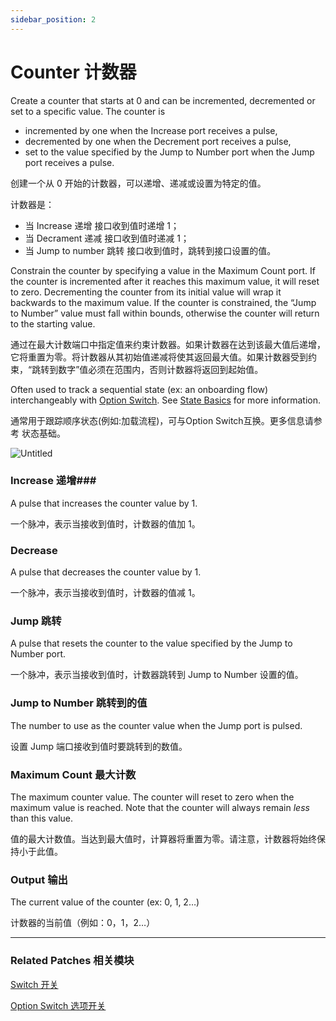 ```yaml
---
sidebar_position: 2
---
```


# Counter 计数器

Create a counter that starts at 0 and can be incremented, decremented or set to a specific value. The counter is

- incremented by one when the Increase port receives a pulse,
- decremented by one when the Decrement port receives a pulse,
- set to the value specified by the Jump to Number port when the Jump port receives a pulse.

创建一个从 0 开始的计数器，可以递增、递减或设置为特定的值。

计数器是：

- 当 Increase 递增 接口收到值时递增 1；
- 当 Decrament 递减 接口收到值时递减 1；
- 当 Jump to number 跳转 接口收到值时，跳转到接口设置的值。

Constrain the counter by specifying a value in the Maximum Count port. If the counter is incremented after it reaches this maximum value, it will reset to zero. Decrementing the counter from its initial value will wrap it backwards to the maximum value. If the counter is constrained, the “Jump to Number” value must fall within bounds, otherwise the counter will return to the starting value.

通过在最大计数端口中指定值来约束计数器。如果计数器在达到该最大值后递增，它将重置为零。将计数器从其初始值递减将使其返回最大值。如果计数器受到约束，“跳转到数字”值必须在范围内，否则计数器将返回到起始值。

Often used to track a sequential state (ex: an onboarding flow) interchangeably with [Option Switch](https://www.notion.so/Option-Switch-214202427d7b4db4a407a7c0dae2f209). See [State Basics](https://www.notion.so/States-f6b16f4ab5014bbabfa37251885c1d09) for more information.

通常用于跟踪顺序状态(例如:加载流程)，可与Option Switch互换。更多信息请参考 状态基础。

![Untitled](https://s3.us-west-2.amazonaws.com/secure.notion-static.com/c4361c08-4276-4ff5-9885-1c0c4c66274a/Untitled.png?X-Amz-Algorithm=AWS4-HMAC-SHA256&X-Amz-Content-Sha256=UNSIGNED-PAYLOAD&X-Amz-Credential=AKIAT73L2G45EIPT3X45%2F20220602%2Fus-west-2%2Fs3%2Faws4_request&X-Amz-Date=20220602T180938Z&X-Amz-Expires=86400&X-Amz-Signature=de162e22cb66baaeb7dd6fc9055a31ece8267217e1137099a6fb7f12cc2dc22e&X-Amz-SignedHeaders=host&response-content-disposition=filename%20%3D%22Untitled.png%22&x-id=GetObject)

### Increase 递增### 

A pulse that increases the counter value by 1.

一个脉冲，表示当接收到值时，计数器的值加 1。

### Decrease

A pulse that decreases the counter value by 1.

一个脉冲，表示当接收到值时，计数器的值减 1。

### Jump 跳转

A pulse that resets the counter to the value specified by the Jump to Number port.

一个脉冲，表示当接收到值时，计数器跳转到 Jump to Number 设置的值。

### Jump to Number 跳转到的值

The number to use as the counter value when the Jump port is pulsed.

设置 Jump 端口接收到值时要跳转到的数值。

### Maximum Count 最大计数

The maximum counter value. The counter will reset to zero when the maximum value is reached. Note that the counter will always remain *less* than this value.

值的最大计数值。当达到最大值时，计算器将重置为零。请注意，计数器将始终保持小于此值。

### Output 输出

The current value of the counter (ex: 0, 1, 2…)

计数器的当前值（例如：0，1，2…）

------

### Related Patches 相关模块

[Switch 开关](https://www.notion.so/Switch-bd684625ec8b4aaa9ff9b5ae3e396e86)

[Option Switch 选项开关](https://www.notion.so/Option-Switch-214202427d7b4db4a407a7c0dae2f209)
